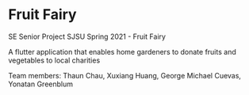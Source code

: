 # Fruit Fairy

SE Senior Project SJSU Spring 2021 - Fruit Fairy 

A flutter application that enables home gardeners to donate fruits and vegetables to local charities

Team members: Thaun Chau, Xuxiang Huang, George Michael Cuevas, Yonatan Greenblum
